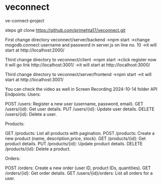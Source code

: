 # veconnect
ve-connect-project


steps 
git clone https://github.com/primehta17/veconnect.git


First change directory veconnect/server/backend
->npm start
->change mogodb.connect username and password in server.js on line no. 10
->it will start at http://localhost:2000/


Third change directory to veconnect/client 
->npm start
->click register now it will go link http://localhost:3001/
->it will start at http://localhost:3000/


Third change directory to veconnect/server/frontend
->npm start
->it will start at http://localhost:3001/


You can check the video  as well  in Screen Recording 2024-10-14  folder
API Endpoints:
Users:

POST /users: Register a new user (username, password, email).
GET /users/{id}: Get user details.
PUT /users/{id}: Update user details.
DELETE /users/{id}: Delete a user.

Products:

GET /products: List all products with pagination.
POST /products: Create a new product (name, description,price, stock).
GET /products/{id}: Get product details.
PUT /products/{id}: Update product details.
DELETE /products/{id}: Delete a product.


Orders:

POST /orders: Create a new order (user ID, product IDs,
quantities).
GET /orders/{id}: Get order details.
GET /users/{id}/orders: List all orders for a user.
